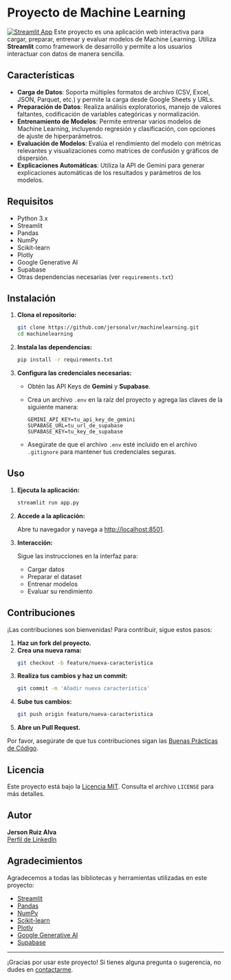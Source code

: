 # Proyecto de Machine Learning
[![Streamlit App](https://static.streamlit.io/badges/streamlit_badge_black_white.svg)](https://machinelearn.streamlit.app/)
Este proyecto es una aplicación web interactiva para cargar, preparar, entrenar y evaluar modelos de Machine Learning. Utiliza **Streamlit** como framework de desarrollo y permite a los usuarios interactuar con datos de manera sencilla.

## Características

- **Carga de Datos**: Soporta múltiples formatos de archivo (CSV, Excel, JSON, Parquet, etc.) y permite la carga desde Google Sheets y URLs.
- **Preparación de Datos**: Realiza análisis exploratorios, manejo de valores faltantes, codificación de variables categóricas y normalización.
- **Entrenamiento de Modelos**: Permite entrenar varios modelos de Machine Learning, incluyendo regresión y clasificación, con opciones de ajuste de hiperparámetros.
- **Evaluación de Modelos**: Evalúa el rendimiento del modelo con métricas relevantes y visualizaciones como matrices de confusión y gráficos de dispersión.
- **Explicaciones Automáticas**: Utiliza la API de Gemini para generar explicaciones automáticas de los resultados y parámetros de los modelos.

## Requisitos

- Python 3.x
- Streamlit
- Pandas
- NumPy
- Scikit-learn
- Plotly
- Google Generative AI
- Supabase
- Otras dependencias necesarias (ver `requirements.txt`)

## Instalación

1. **Clona el repositorio:**
    ```bash
    git clone https://github.com/jersonalvr/machinelearning.git
    cd machinelearning
    ```

2. **Instala las dependencias:**
    ```bash
    pip install -r requirements.txt
    ```

3. **Configura las credenciales necesarias:**
   
   - Obtén las API Keys de **Gemini** y **Supabase**.
   - Crea un archivo `.env` en la raíz del proyecto y agrega las claves de la siguiente manera:
     ```
     GEMINI_API_KEY=tu_api_key_de_gemini
     SUPABASE_URL=tu_url_de_supabase
     SUPABASE_KEY=tu_key_de_supabase
     ```
   
   - Asegúrate de que el archivo `.env` esté incluido en el archivo `.gitignore` para mantener tus credenciales seguras.

## Uso

1. **Ejecuta la aplicación:**
    ```bash
    streamlit run app.py
    ```

2. **Accede a la aplicación:**
   
   Abre tu navegador y navega a [http://localhost:8501](http://localhost:8501).

3. **Interacción:**
   
   Sigue las instrucciones en la interfaz para:
   - Cargar datos
   - Preparar el dataset
   - Entrenar modelos
   - Evaluar su rendimiento

## Contribuciones

¡Las contribuciones son bienvenidas! Para contribuir, sigue estos pasos:

1. **Haz un fork del proyecto.**
2. **Crea una nueva rama:**
    ```bash
    git checkout -b feature/nueva-caracteristica
    ```
3. **Realiza tus cambios y haz un commit:**
    ```bash
    git commit -m 'Añadir nueva característica'
    ```
4. **Sube tus cambios:**
    ```bash
    git push origin feature/nueva-caracteristica
    ```
5. **Abre un Pull Request.**

Por favor, asegúrate de que tus contribuciones sigan las [Buenas Prácticas de Código](LINK_A_TUS_PRACTICAS).

## Licencia

Este proyecto está bajo la [Licencia MIT](LICENSE). Consulta el archivo `LICENSE` para más detalles.

## Autor

**Jerson Ruiz Alva**  
[Perfil de LinkedIn](https://www.linkedin.com/in/jersonalvr)

## Agradecimientos

Agradecemos a todas las bibliotecas y herramientas utilizadas en este proyecto:

- [Streamlit](https://streamlit.io/)
- [Pandas](https://pandas.pydata.org/)
- [NumPy](https://numpy.org/)
- [Scikit-learn](https://scikit-learn.org/)
- [Plotly](https://plotly.com/)
- [Google Generative AI](https://ai.google/)
- [Supabase](https://supabase.com/)

---

¡Gracias por usar este proyecto! Si tienes alguna pregunta o sugerencia, no dudes en [contactarme](mailto:jersonruizalva@gmail.com).
